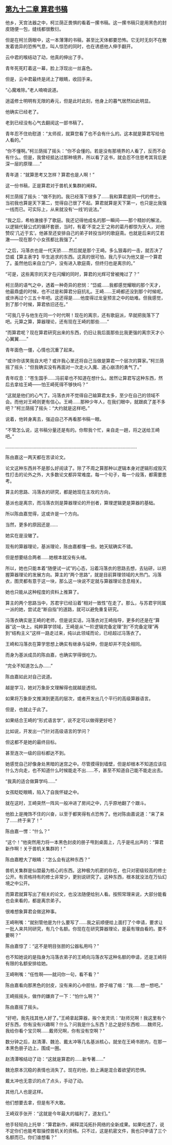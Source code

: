 ## [第九十二章 算君书稿](https://www.xxbiquge.com/11_11207/9242006.html)


  他乡，天宫法器之中，柯兰荫正畏惧的看着一摞书稿。这一摞书稿只是用黑色的封皮随便一包，缝线都很敷衍。

  但是在柯兰荫眼中，这一本薄薄的书稿，甚至比天体都要恐怖。它无时无刻不在散发着诡异的恐怖气息，叫人惊恐的同时，也在诱惑他人伸手翻开。

  云中君的喉结动了动，他真的伸出了手。

  青年死死盯着这一幕，脸上浮现出一丝喜色。

  但是，云中君最终是闭上了眼睛，收回手来。

  “心魔难除。”老人喃喃说道。

  逍遥修士明明有无限的寿元，但是此时此刻，他身上的暮气居然如此明显。

  他确实已经老了。

  老到已经没有心气去翻阅这一部书稿了。

  青年忍不住劝慰道：“太师叔，就算您看了也不会有什么的。这本就是算君写给他人看的。”

  “你不懂啊。”柯兰荫摇了摇头：“你不会懂的。若是没有那境界的人看了，反而不会有什么。但是，我曾经抵达过那种境界，所以看了这书，就会忍不住思考其背后更深一层的原理……”

  青年道：“就算思考又怎样？算君也是人啊！”

  这一份书稿，正是算君对于兽机关集群的阐释。

  柯兰荫摇了摇头：“做不到的。我已经落下很多了……我和算君是同一代的修士。当初我也算是天下第二，觉得自己很了不起。算君就算是天下第一，也只是比我强一线而已。可实际上，从来就没有‘一线’的说法。”

  “我之后，希柏澈接手了歌庭。我还记得他成名的那一瞬间——那个精妙的解法，以逻辑代替公式的循环套嵌，当时，有着‘不变之王’之称的葛丹都惊为天人，对他赞叹‘几近于玄’。他甚至还安排自己的弟子转投当时的歌庭斋。也就是后来的艾若澈——现在那个小女孩都比我强了。”

  “之后，冯落衣也是一代天骄……然后就是那个王崎。多么狠毒的一击，就否决了岱威【算主表字】毕生追求的东西。这真的很可怕，我几乎以为他又是一个算君了。虽然他后来自立门户，没有进入歌庭斋，但终归也是离宗的。”

  “可是，这些离宗的天才在闪耀的同时，算君的光辉可曾被掩过了？”

  柯兰荫的语气之中，透着一种奇异的悲悯：“岱威……我都感觉耀眼的那个天才，他最鼎盛的时候，也不过是和算君分庭抗礼。王崎……王崎都还没到那个时候呢。或许再过个三五十年吧。这还得是……他度得过龙皇预言之中的劫难。但我感觉，到了那个时候，算君依旧还在。”

  “可我几乎与他生在同一个时代啊！现在的离宗，还有歌庭派，早就把我落下了吧。元算之算，算器理论，还有现在王崎的那些……”

  “而算君呢？现在算君研究出来的东西，仍旧让我后面那些比我更强的离宗天才小心翼翼……”

  青年面色一僵，心情也沉重了起来。

  “或许你该笑我自大吧？或许我心里还将自己当做是算君一个层次的算家。”柯兰荫摇了摇头：“但我确实没有再面对一次走火入魔、道心崩溃的勇气了。”

  青年叹息：“苍生国手……冯前辈也不知道在想什么。居然让算君写这种东西，然后去拿给王崎——怕王崎死得不够快吗？”

  “这就是他们的心气了。冯落衣并不觉得自己输算君太多，至少在自己的领域不会。而他对王崎则更有信心。王崎……那种少年人，在我们眼中，就跟疯了差不多吧？”柯兰荫摇了摇头：“大约就是这样吧。”

  说着，他转身离去，强迫自己不再看那书稿一眼。

  “不管怎么说，这书稿分量还是有的。你帮我个忙，亲自走一趟，将之送给王崎吧。”

  …………………………………………………………………………………………

  陈由嘉这一两天都在苦读论文。

  论文这种东西并不是那么好阅读了。除了不周之算那种以逻辑本身对逻辑形成毁灭性打击的论外之外，大多数论文都异常难度。每一个句子，每一个段落，都需要思考。

  算主的思路、冯落衣的研究，都是她现在主攻的方向，

  基派也是离宗，而冯落衣则是算器理论的开创者，算理逻辑更是算器的基础。

  所以陈由嘉觉得，这或许是一个方向。

  当然，更多的原因还是……

  她实在是没辙了。

  现有的算器理论，基派理论，陈由嘉都懂一些。她天赋确实不错。

  但是想要结合两者……她根本就没有头绪。

  所以，她也只能本着“随便试一试”的心态，沿着冯落衣的思路去想，去钻研，以把握算器理论的发展方向。算主的“两个思路”，就是目前算理领域的大热门。冯落衣，图灵都有意于这一块，那么这一块说不定就与算器理论息息相关。

  她也只能从这种程度的资料上推算了。

  算主的两个思路当中，苏君宇已经沿着“相对一致性”在走了。那么，与苏君宇同属一派的她，尝试走“断自指”的道路，就可以避免重复研究。

  冯落衣确实是王崎的老师，但是说实话，冯落衣对王崎指导，更多的还是在“算器”这一块上。纯粹算学领域，王崎是从“一阶逻辑完备定理”到“不完备定理”再到“结构主义”这样一路走过来，纯以此领域而论，已经超过冯落衣了。

  王崎和冯落衣在算学思想上确实有继承与延伸，但是却并不完全相同。

  而身为基派成员的陈由嘉，也确实学得很吃力。

  “完全不知道怎么办……”

  陈由嘉如此对自己说道。

  越是学习，她对万象卦文理解得也就越是透彻。

  如果将万象卦文推演到更高的层次，或者开发出几个平行的高级算器语言。

  但是，也就止于此了。

  如果结合王崎的“形式语言学”，说不定可以做得更好吧？

  比如说，开发出一门针对高级语言的学问？

  但这都不是她的最终目标。

  甚至连次一级的目标都达不到。

  她感觉自己好像身处黑暗的迷宫之中。尽管摸得到墙壁，但是却根本不知道应该往什么方向走，也不知道什么时候能走不出……不，甚至不知道自己能不能走出去。

  “我真的适合做算学吗……”

  女孩眨眨眼睛，陷入了自我怀疑之中。

  就在这时，王崎突然一阵风一般冲进了房间之中，几乎原地翻了个跟斗。

  他脸上是掩饰不住的兴奋，以至于都笑得有点恐怖了。他对陈由嘉说道：“来了来了……终于来了！”

  陈由嘉一愣：“什么？”

  “这个！”他突然用力将一本黑色封皮的册子甩到桌面上，几乎是吼出声的：“算君新作啊！关于兽机关集群的！”

  陈由嘉瞪大了眼睛：“怎么会有这种东西？”

  兽机关集群是仙盟最为核心的东西。这种极为机密的存在，也只对密级较高的修士公开。有资格持有的修士非常少，更别说研究了。这种东西，根本就没法在万仙幻境之中公开。

  而算君就算写出了相关的论文，也没法随便给别人看。按照常理来说，大部分能看也会来看的，都是离宗弟子。

  很难想象算君会做这种事。

  王崎咧嘴：“就别管他是为什么要写了……我之前顺便给上面打了个申请，要求让一批人来共同研究，有几个名额。你现在在研究算器理论，是最有理由看的。要不要啊？”

  陈由嘉惊了：“这不是明目张胆的公器私用吗？”

  也不知她说的是指身为冯落衣弟子的王崎向冯落衣写这种名额的申请，还是王崎将有限的名额安排给她。

  王崎咧嘴：“任性啊——就问你一句，看不看？”

  陈由嘉看向那黑色的封皮，没有来的心中胆怯，脖子缩了缩：“我……想一想吧。”

  王崎摇摇头，做作的嫌弃了一下：“怕什么啊？”

  陈由嘉摇了摇头。

  “好吧，我先找其他人好了。”王崎拿起算器，挨个发灵讯：“赵师兄啊！我这里有个好东西，你有没有兴趣啊？什么？问我是什么东西？总之是好东西啦……魏师兄，我给你看个宝贝啊……戴师兄啊，你有没有空啊？”

  数分钟之后，赵清潭、魏沧、戴太冲等几名基派核心，就坐在王崎书房内，在那一本黑色册子边上，围成一圈。

  赵清潭喉结动了动：“这就是算君的……新专著……”

  魏沧原本沉稳的表情也消失了。现在的他，脸上满是混合着欲望的恐惧。

  戴太冲也无意识的点了点头，手动了动。

  其他几人也是这样。

  他们想要去拿，但是有不大敢。

  王崎双手张开：“这就是今年最大的福利了，道友们。”

  他手轻轻向上托举：“算君新作，阐释混沌拓扑网络的全新成果。如果吃透了，说不定你们也能考取操控兽机关的资格。只不过，这是机密文件，我也只申请了三个名额而已。你们谁想看？”
